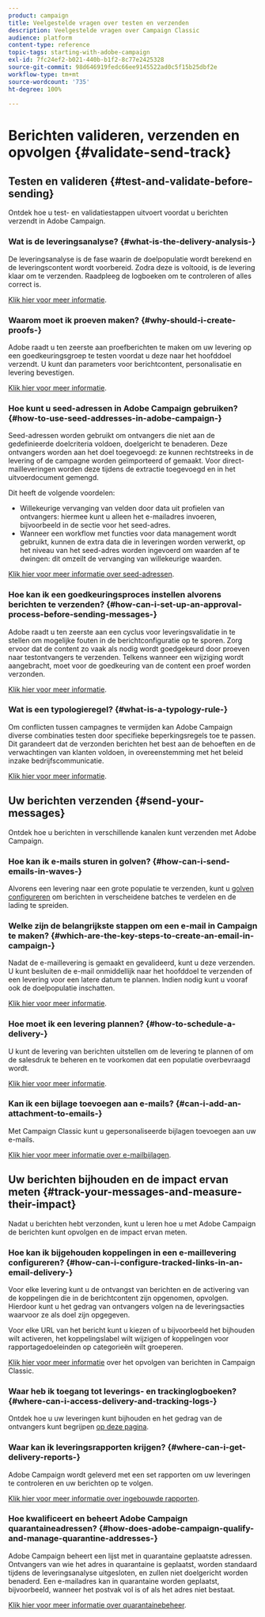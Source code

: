 ```yaml
---
product: campaign
title: Veelgestelde vragen over testen en verzenden
description: Veelgestelde vragen over Campaign Classic
audience: platform
content-type: reference
topic-tags: starting-with-adobe-campaign
exl-id: 7fc24ef2-b021-440b-b1f2-8c77e2425328
source-git-commit: 98d646919fedc66ee9145522ad0c5f15b25dbf2e
workflow-type: tm+mt
source-wordcount: '735'
ht-degree: 100%

---
```


# Berichten valideren, verzenden en opvolgen {#validate-send-track}

## Testen en valideren {#test-and-validate-before-sending}

Ontdek hoe u test- en validatiestappen uitvoert voordat u berichten verzendt in Adobe Campaign.

### Wat is de leveringsanalyse? {#what-is-the-delivery-analysis-}

De leveringsanalyse is de fase waarin de doelpopulatie wordt berekend en de leveringscontent wordt voorbereid. Zodra deze is voltooid, is de levering klaar om te verzenden. Raadpleeg de logboeken om te controleren of alles correct is.

[Klik hier voor meer informatie](../../delivery/using/steps-validating-the-delivery.md).

### Waarom moet ik proeven maken? {#why-should-i-create-proofs-}

Adobe raadt u ten zeerste aan proefberichten te maken om uw levering op een goedkeuringsgroep te testen voordat u deze naar het hoofddoel verzendt. U kunt dan parameters voor berichtcontent, personalisatie en levering bevestigen.

[Klik hier voor meer informatie](../../delivery/using/steps-validating-the-delivery.md#sending-a-proof).

### Hoe kunt u seed-adressen in Adobe Campaign gebruiken? {#how-to-use-seed-addresses-in-adobe-campaign-}

Seed-adressen worden gebruikt om ontvangers die niet aan de gedefinieerde doelcriteria voldoen, doelgericht te benaderen. Deze ontvangers worden aan het doel toegevoegd: ze kunnen rechtstreeks in de levering of de campagne worden geïmporteerd of gemaakt. Voor direct-mailleveringen worden deze tijdens de extractie toegevoegd en in het uitvoerdocument gemengd.

Dit heeft de volgende voordelen:

* Willekeurige vervanging van velden door data uit profielen van ontvangers: hiermee kunt u alleen het e-mailadres invoeren, bijvoorbeeld in de sectie voor het seed-adres.
* Wanneer een workflow met functies voor data management wordt gebruikt, kunnen de extra data die in leveringen worden verwerkt, op het niveau van het seed-adres worden ingevoerd om waarden af te dwingen: dit omzeilt de vervanging van willekeurige waarden.

[Klik hier voor meer informatie over seed-adressen](../../delivery/using/about-seed-addresses.md).

### Hoe kan ik een goedkeuringsproces instellen alvorens berichten te verzenden? {#how-can-i-set-up-an-approval-process-before-sending-messages-}

Adobe raadt u ten zeerste aan een cyclus voor leveringsvalidatie in te stellen om mogelijke fouten in de berichtconfiguratie op te sporen. Zorg ervoor dat de content zo vaak als nodig wordt goedgekeurd door proeven naar testontvangers te verzenden. Telkens wanneer een wijziging wordt aangebracht, moet voor de goedkeuring van de content een proef worden verzonden.

[Klik hier voor meer informatie](../../delivery/using/steps-validating-the-delivery.md#sending-a-proof).

### Wat is een typologieregel? {#what-is-a-typology-rule-}

Om conflicten tussen campagnes te vermijden kan Adobe Campaign diverse combinaties testen door specifieke beperkingsregels toe te passen. Dit garandeert dat de verzonden berichten het best aan de behoeften en de verwachtingen van klanten voldoen, in overeenstemming met het beleid inzake bedrijfscommunicatie.

[Klik hier voor meer informatie](../../campaign/using/about-campaign-typologies.md).

## Uw berichten verzenden {#send-your-messages}

Ontdek hoe u berichten in verschillende kanalen kunt verzenden met Adobe Campaign.

### Hoe kan ik e-mails sturen in golven? {#how-can-i-send-emails-in-waves-}

Alvorens een levering naar een grote populatie te verzenden, kunt u [golven configureren](../../delivery/using/steps-sending-the-delivery.md#sending-using-multiple-waves) om berichten in verscheidene batches te verdelen en de lading te spreiden.

### Welke zijn de belangrijkste stappen om een e-mail in Campaign te maken? {#which-are-the-key-steps-to-create-an-email-in-campaign-}

Nadat de e-maillevering is gemaakt en gevalideerd, kunt u deze verzenden. U kunt besluiten de e-mail onmiddellijk naar het hoofddoel te verzenden of een levering voor een latere datum te plannen. Indien nodig kunt u vooraf ook de doelpopulatie inschatten.

[Klik hier voor meer informatie](../../delivery/using/steps-validating-the-delivery.md#sending-a-proof).

### Hoe moet ik een levering plannen? {#how-to-schedule-a-delivery-}

U kunt de levering van berichten uitstellen om de levering te plannen of om de salesdruk te beheren en te voorkomen dat een populatie overbevraagd wordt.

[Klik hier voor meer informatie](../../delivery/using/steps-sending-the-delivery.md#scheduling-the-delivery-sending).

### Kan ik een bijlage toevoegen aan e-mails? {#can-i-add-an-attachment-to-emails-}

Met Campaign Classic kunt u gepersonaliseerde bijlagen toevoegen aan uw e-mails.

[Klik hier voor meer informatie over e-mailbijlagen](../../delivery/using/attaching-files.md).

## Uw berichten bijhouden en de impact ervan meten {#track-your-messages-and-measure-their-impact}

Nadat u berichten hebt verzonden, kunt u leren hoe u met Adobe Campaign de berichten kunt opvolgen en de impact ervan meten.

### Hoe kan ik bijgehouden koppelingen in een e-maillevering configureren? {#how-can-i-configure-tracked-links-in-an-email-delivery-}

Voor elke levering kunt u de ontvangst van berichten en de activering van de koppelingen die in de berichtcontent zijn opgenomen, opvolgen. Hierdoor kunt u het gedrag van ontvangers volgen na de leveringsacties waarvoor ze als doel zijn opgegeven.

Voor elke URL van het bericht kunt u kiezen of u bijvoorbeeld het bijhouden wilt activeren, het koppelingslabel wilt wijzigen of koppelingen voor rapportagedoeleinden op categorieën wilt groeperen.

[Klik hier voor meer informatie](../../delivery/using/about-message-tracking.md) over het opvolgen van berichten in Campaign Classic.

### Waar heb ik toegang tot leverings- en trackinglogboeken? {#where-can-i-access-delivery-and-tracking-logs-}

Ontdek hoe u uw leveringen kunt bijhouden en het gedrag van de ontvangers kunt begrijpen [op deze pagina](../../delivery/using/delivery-dashboard.md).

### Waar kan ik leveringsrapporten krijgen? {#where-can-i-get-delivery-reports-}

Adobe Campaign wordt geleverd met een set rapporten om uw leveringen te controleren en uw berichten op te volgen.

[Klik hier voor meer informatie over ingebouwde rapporten](../../reporting/using/delivery-reports.md).

### Hoe kwalificeert en beheert Adobe Campaign quarantaineadressen? {#how-does-adobe-campaign-qualify-and-manage-quarantine-addresses-}

Adobe Campaign beheert een lijst met in quarantaine geplaatste adressen. Ontvangers van wie het adres in quarantaine is geplaatst, worden standaard tijdens de leveringsanalyse uitgesloten, en zullen niet doelgericht worden benaderd. Een e-mailadres kan in quarantaine worden geplaatst, bijvoorbeeld, wanneer het postvak vol is of als het adres niet bestaat.

[Klik hier voor meer informatie over quarantainebeheer](../../delivery/using/understanding-quarantine-management.md).
